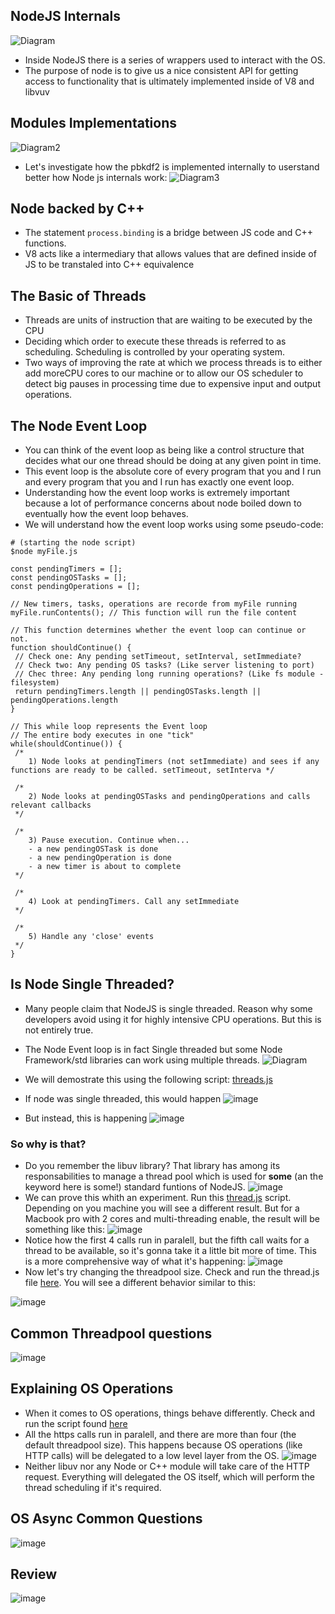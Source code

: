 ## NodeJS Internals

![Diagram](https://snag.gy/9kzAT4.jpg)

- Inside NodeJS there is a series of wrappers used to interact with the OS.
- The purpose of node is to give us a nice consistent API for getting access to functionality that is ultimately implemented inside of V8 and libvuv

## Modules Implementations

![Diagram2](https://snag.gy/fOqya3.jpg)

- Let's investigate how the pbkdf2 is implemented internally to userstand better how Node js internals work:
  ![Diagram3](https://snag.gy/R2mTGh.jpg)

## Node backed by C++

- The statement `process.binding` is a bridge between JS code and C++ functions.
- V8 acts like a intermediary that allows values that are defined inside of JS to be transtaled into C++ equivalence

## The Basic of Threads

- Threads are units of instruction that are waiting to be executed by the CPU
- Deciding which order to execute these threads is referred to as scheduling. Scheduling is controlled by your operating system.
- Two ways of improving the rate at which we process threads is to either add moreCPU cores to our machine or to allow our OS scheduler to detect big pauses in processing time due to expensive input and output operations.

## The Node Event Loop

- You can think of the event loop as being like a control structure that decides what our one thread should be doing at any given point in time.
- This event loop is the absolute core of every program that you and I run and every program that you and I run has exactly one event loop.
- Understanding how the event loop works is extremely important because a lot of performance concerns about node boiled down to eventually how the event loop behaves.
- We will understand how the event loop works using some pseudo-code:

```
# (starting the node script)
$node myFile.js

const pendingTimers = [];
const pendingOSTasks = [];
const pendingOperations = [];

// New timers, tasks, operations are recorde from myFile running
myFile.runContents(); // This function will run the file content

// This function determines whether the event loop can continue or not.
function shouldContinue() {
 // Check one: Any pending setTimeout, setInterval, setImmediate?
 // Check two: Any pending OS tasks? (Like server listening to port)
 // Chec three: Any pending long running operations? (Like fs module - filesystem)
 return pendingTimers.length || pendingOSTasks.length || pendingOperations.length
}

// This while loop represents the Event loop
// The entire body executes in one "tick"
while(shouldContinue()) {
 /*
    1) Node looks at pendingTimers (not setImmediate) and sees if any functions are ready to be called. setTimeout, setInterva */

 /*
    2) Node looks at pendingOSTasks and pendingOperations and calls relevant callbacks
 */

 /*
    3) Pause execution. Continue when...
    - a new pendingOSTask is done
    - a new pendingOperation is done
    - a new timer is about to complete
 */

 /*
    4) Look at pendingTimers. Call any setImmediate
 */

 /*
    5) Handle any 'close' events
 */
}
```

## Is Node Single Threaded?

- Many people claim that NodeJS is single threaded. Reason why some developers avoid using it for highly intensive CPU operations. But this is not entirely true.
- The Node Event loop is in fact Single threaded but some Node Framework/std libraries can work using multiple threads.
  ![Diagram](https://snag.gy/hzHRLJ.jpg)
- We will demostrate this using the following script: [threads.js](https://github.com/Andrew4d3/udemy-node-advanced/blob/4a46fc8844782d80fb4c4a7ca6a43d695cc6cd65/section-1/threads.js)

- If node was single threaded, this would happen
![image](https://user-images.githubusercontent.com/1868409/57901629-f3c5c300-7833-11e9-97a5-e6d5677e8b58.png)
- But instead, this is happening
![image](https://user-images.githubusercontent.com/1868409/57901778-6767d000-7834-11e9-8e3b-e639a1127480.png)

### So why is that?
- Do you remember the libuv library? That library has among its responsabilities to manage a thread pool which is used for **some** (an the keyword here is some!) standard funtions of NodeJS.
![image](https://user-images.githubusercontent.com/1868409/57973487-5e334c00-7977-11e9-90e9-295d0ec3a00e.png)
- We can prove this whith an experiment. Run this [thread.js](https://github.com/Andrew4d3/udemy-node-advanced/blob/194e48b278ef8437850ec7d5d761cdc30b34ed89/section-1/threads.js) script. Depending on you machine you will see a different result. But for a Macbook pro with 2 cores and multi-threading enable, the result will be something like this:
![image](https://user-images.githubusercontent.com/1868409/57975529-ce05fe80-7998-11e9-976b-1ca9d8084c23.png)
- Notice how the first 4 calls run in paralell, but the fifth call waits for a thread to be available, so it's gonna take it a little bit more of time. This is a more comprehensive way of what it's happening:
![image](https://user-images.githubusercontent.com/1868409/57975558-4f5d9100-7999-11e9-8b49-cc3d1f0bd988.png)
- Now let's try changing the threadpool size. Check and run the thread.js file [here](https://github.com/Andrew4d3/udemy-node-advanced/blob/94448db0dd88332663439ebd80bd0357a25f0e62/section-1/threads.js). You will see a different behavior similar to this:

![image](https://user-images.githubusercontent.com/1868409/57976351-ad936f80-79ab-11e9-9ecc-42af8d6a9152.png)

## Common Threadpool questions
![image](https://user-images.githubusercontent.com/1868409/57976416-6908d380-79ad-11e9-9d9e-ef2b2b20d4d6.png)

## Explaining OS Operations
- When it comes to OS operations, things behave differently. Check and run the script found [here](https://github.com/Andrew4d3/udemy-node-advanced/blob/1e64d8556083c2f2caa60cb0425713b48f0d7153/section-1/async.js)
- All the https calls run in paralell, and there are more than four (the default threadpool size). This happens because OS operations (like HTTP calls) will be delegated to a low level layer from the OS.
![image](https://user-images.githubusercontent.com/1868409/57976560-1e895600-79b1-11e9-9ce8-fa933cb6d68f.png)
- Neither libuv nor any Node or C++ module will take care of the HTTP request. Everything will delegated the OS itself, which will perform the thread scheduling if it's required.

## OS Async Common Questions
![image](https://user-images.githubusercontent.com/1868409/57989536-eb56cd80-7a69-11e9-98c7-2a4da97878c3.png)

## Review
![image](https://user-images.githubusercontent.com/1868409/57989575-8bacf200-7a6a-11e9-99f5-12fb055db961.png)
